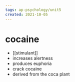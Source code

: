 ```yaml
---
tags: ap-psychology/unit5 
created: 2021-10-05
---
```


# cocaine

- [[stimulant]]
- increases alertness
- produces euphoria
- crack cocaine
- derived from the coca plant 
